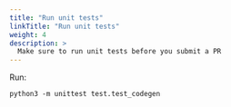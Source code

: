 ```yaml
---
title: "Run unit tests"
linkTitle: "Run unit tests"
weight: 4
description: >
  Make sure to run unit tests before you submit a PR
---
```


Run:

`python3 -m unittest test.test_codegen`